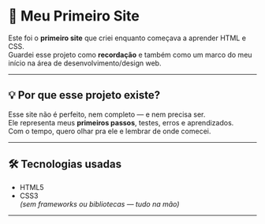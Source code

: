 # 🌱 Meu Primeiro Site

Este foi o **primeiro site** que criei enquanto começava a aprender HTML e CSS.  
Guardei esse projeto como **recordação** e também como um marco do meu início na área de desenvolvimento/design web.

---

## 💡 Por que esse projeto existe?

Esse site não é perfeito, nem completo — e nem precisa ser.  
Ele representa meus **primeiros passos**, testes, erros e aprendizados.  
Com o tempo, quero olhar pra ele e lembrar de onde comecei.

---

## 🛠️ Tecnologias usadas

- HTML5
- CSS3  
*(sem frameworks ou bibliotecas — tudo na mão)*

---

